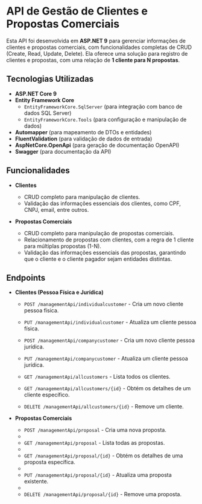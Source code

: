 # API de Gestão de Clientes e Propostas Comerciais

Esta API foi desenvolvida em **ASP.NET 9** para gerenciar informações de clientes e propostas comerciais, com funcionalidades completas de CRUD (Create, Read, Update, Delete). Ela oferece uma solução para registro de clientes e propostas, com uma relação de **1 cliente para N propostas**.

## Tecnologias Utilizadas

- **ASP.NET Core 9**
- **Entity Framework Core**
  - `EntityFrameworkCore.SqlServer` (para integração com banco de dados SQL Server)
  - `EntityFrameworkCore.Tools` (para configuração e manipulação de dados)
- **Automapper** (para mapeamento de DTOs e entidades)
- **FluentValidation** (para validação de dados de entrada)
- **AspNetCore.OpenApi** (para geração de documentação OpenAPI)
- **Swagger** (para documentação da API)

## Funcionalidades

- **Clientes**
  - CRUD completo para manipulação de clientes.
  - Validação das informações essenciais dos clientes, como CPF, CNPJ, email, entre outros.

- **Propostas Comerciais**
  - CRUD completo para manipulação de propostas comerciais.
  - Relacionamento de propostas com clientes, com a regra de 1 cliente para múltiplas propostas (1-N).
  - Validação das informações essenciais das propostas, garantindo que o cliente e o cliente pagador sejam entidades distintas.

## Endpoints

- **Clientes (Pessoa Física e Jurídica)**

  - `POST /managementApi/individualcustomer` - Cria um novo cliente pessoa física.
  - `PUT /managementApi/individualcustomer` - Atualiza um cliente pessoa física.
  
  - `POST /managementApi/companycustomer` - Cria um novo cliente pessoa jurídica.
  - `PUT /managementApi/companycustomer` - Atualiza um cliente pessoa jurídica.
  
  - `GET /managementApi/allcustomers` - Lista todos os clientes.
  - `GET /managementApi/allcustomers/{id}` - Obtém os detalhes de um cliente específico.
  - `DELETE /managementApi/allcustomers/{id}` - Remove um cliente.

- **Propostas Comerciais**

  - `POST /managementApi/proposal` - Cria uma nova proposta.
  - 
  - `GET /managementApi/proposal` - Lista todas as propostas.
  - 
  - `GET /managementApi/proposal/{id}` - Obtém os detalhes de uma proposta específica.
  - 
  - `PUT /managementApi/proposal/{id}` - Atualiza uma proposta existente.
  - 
  - `DELETE /managementApi/proposal/{id}` - Remove uma proposta.
